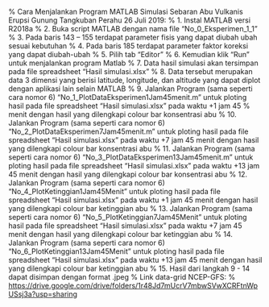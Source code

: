 % Cara Menjalankan Program MATLAB Simulasi Sebaran Abu Vulkanis Erupsi Gunung Tangkuban Perahu 26 Juli 2019:
% 1.	Instal MATLAB versi R2018a
% 2.	Buka script MATLAB dengan nama file “No_0_Eksperimen_1_1”
% 3.	Pada baris 143 – 155 terdapat parameter fisis yang dapat diubah ubah sesuai kebutuhan
% 4.	Pada baris 185 terdapat parameter faktor koreksi yang dapat diubah-ubah
% 5.	Pilih tab “Editor”
% 6.	Kemudian klik “Run” untuk menjalankan program Matlab
% 7.	Data hasil simulasi akan tersimpan pada file spreadsheet “Hasil simulasi.xlsx”
% 8.	Data tersebut merupakan data 3 dimensi yang berisi latitude, longitude, dan altitude yang dapat diplot dengan aplikasi lain selain MATLAB
% 9.	Jalankan Program (sama seperti cara nomor 6) “No_1_PlotDataEksperimen1Jam45menit.m” untuk ploting hasil pada file spreadsheet “Hasil simulasi.xlsx” pada waktu +1 jam 45 % menit dengan hasil yang dilengkapi colour bar konsentrasi abu
% 10.	 Jalankan Program (sama seperti cara nomor 6) “No_2_PlotDataEksperimen7Jam45menit.m” untuk ploting hasil pada file spreadsheet “Hasil simulasi.xlsx” pada waktu +7 jam 45 menit dengan hasil yang dilengkapi colour bar konsentrasi abu
% 11.	Jalankan Program (sama seperti cara nomor 6) “No_3_PlotDataEksperimen13Jam45menit.m” untuk ploting hasil pada file spreadsheet “Hasil simulasi.xlsx” pada waktu +13 jam 45 menit dengan hasil yang dilengkapi colour bar konsentrasi abu
% 12.	Jalankan Program (sama seperti cara nomor 6) “No_4_PlotKetinggian1Jam45Menit” untuk ploting hasil pada file spreadsheet “Hasil simulasi.xlsx” pada waktu +1 jam 45 menit dengan hasil yang dilengkapi colour bar ketinggian abu
% 13.	Jalankan Program (sama seperti cara nomor 6) “No_5_PlotKetinggian7Jam45Menit” untuk ploting hasil pada file spreadsheet “Hasil simulasi.xlsx” pada waktu +7 jam 45 menit dengan hasil yang dilengkapi colour bar ketinggian abu
% 14.	Jalankan Program (sama seperti cara nomor 6) “No_6_PlotKetinggian13Jam45Menit” untuk ploting hasil pada file spreadsheet “Hasil simulasi.xlsx” pada waktu +13 jam 45 menit dengan hasil yang dilengkapi colour bar ketinggian abu
% 15.	Hasil dari langkah 9 - 14 dapat disimpan dengan format .jpeg
% Link data-grid NCEP-GFS:
% https://drive.google.com/drive/folders/1r48Jd7mUcrV7mbwSVwXCRFtnWpUSsj3a?usp=sharing

